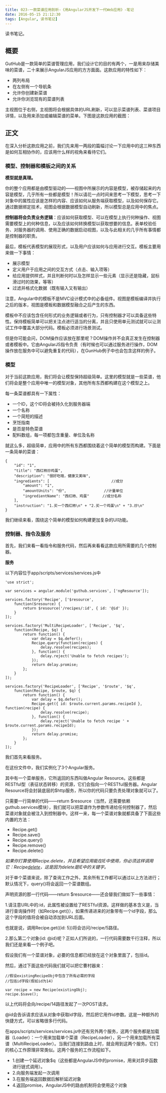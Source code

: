 ```yaml
---
title: 023-一款菜谱应用剖析-《用AngularJS开发下一代Web应用》-笔记
date: 2016-05-15 21:12:30
tags: [Angular, 读书笔记]
---
```

读书笔记。
<!--more-->

## 概要
GutHub是一款简单的菜谱管理应用，我们设计它的目的有两个，一是用来存储美味的菜谱，二十来展示AngularJS应用的方方面面。这款应用的特性如下：
+ 两列布局
+ 在左侧有一个导航条
+ 允许你创建新菜谱
+ 允许你浏览现有的菜谱列表

主视图位于右侧，主视图将会根据具体的URL刷新，可以显示菜谱列表、菜谱项目详情，以及用来添加或编辑菜谱的菜单。下图是这款应用的截图：

## 正文
在深入分析这款应用之前，我们先来用一两段的篇幅讨论一下应用中的这三种东西是如何互相协作的，应该用什么样的视角来看待它们。

### 模型、控制器和模板之间的关系
<b>模型就是真理。</b>

你的整个应用都是由模型驱动的——视图中所展示的内容是模型，被存储起来的内容是模型，几乎所有一些都是模型！所以请花一点时间来思考一下模型，思考一下对象中的属性应该是怎样的内容、应该如何从服务端获取模型，以及如何保存它。通过数据绑定技术，视图会根据数据模型自动刷新，所以模型总是应用中的焦点。

<b>控制器将会负责业务逻辑</b>：应该如何获取模型、可以在模型上执行何种操作、视图需要模型上的何种信息，以及应该如何转换模型以获取想要的信息。表单校验任务、对服务器的调用、使用正确的数据启动视图，以及与此相关的几乎所有事情都是控制器的职责。

最后，模板代表模型的展现形式，以及用户应该如何与应用进行交互。模板主要用来做一下事情：
+ 展示模型
+ 定义用户于应用之间的交互方式（点击、输入项等）
+ 给应用提供样式，并且判断何时以及怎样显示一些元素（显示还是隐藏，鼠标滑过时的效果，等等）
+ 过滤并格式化数据（既有输入又有输出）

注意，Angular中的模板不是MVC设计模式中的必备组件。视图是模板编译并执行之后的版本，视图是模板和数据模型融合之后产生的东西。

模板中不应该包含任何形式的业务逻辑或者行为，只有控制器才可以具备这些特性。保持模板简单可以把关注点进行适当的分离，并且只使用单元测试就可以让测试工作中覆盖大部分代码。模板必须进行场景测试。

但是你可能会问，DOM操作应该放在那里呢？DOM操作并不会真正发生在控制器或者模板中。它由AngularJS指令负责（有时候也可以通过服务进行操作，DOM操作放在服务中可以避免重复的代码），在GunHub例子中也会包含这样的例子。

### 模型
对于当前这款应用，我们将会让模型保持超级简单。这里的模型就是一些菜谱，他们将会是整个应用中唯一的模型对象，其他所有东西都构建在这个模型之上。

每一条菜谱都具有一下属性：
+ 一个ID，这个ID将会被持久化到服务器端
+ 一个名称
+ 一个简短的描述
+ 烹饪指南
+ 是否是特色菜谱
+ 配料数组，每一项都包含重量、单位及名称

就这么多，超级简单，应用中的所有东西都围绕着这个简单的模型而构建。下面是一条简单的菜谱：

```
{
	"id": "1",
	"title": "西红柿炒鸡蛋",
	"description": "很好吃哦，健康又美味",
	"ingredients": [							//成分
		"amount": "1",
		"amountUnits": "份",					//计量单位
		"ingredientName": "西红柿、鸡蛋"		//成分名称
	],
	"instruction": "1.买一个西红柿\n" + "2.买一个鸡蛋\n" + "3.炒\n"	
}
```

我们继续来看，围绕这个简单的模型如何构建更加复杂的UI功能。

### 控制器、指令及服务
首先，我们来看一看指令和服务代码，然后再来看看这款应用所需要的几个控制器。

<b>服务</b>

以下内容位于app/scripts/services/services.js中

```
'use strict';

var services = angular.module('guthub.services', ['ngResource']);

services.factory('Recipe', ['$resource',
    function($resource) {
        return $resource('/recipes/:id', { id: '@id' });
    }
]);

services.factory('MultiRecipeLoader', ['Recipe', '$q',
    function(Recipe, $q) {
        return function() {
            var delay = $q.defer();
            Recipe.query(function(recipes) {
                delay.resolve(recipes);
            }, function() {
                delay.reject('Unable to fetch recipes');
            });
            return delay.promise;
        };
    }
]);

services.factory('RecipeLoader', ['Recipe', '$route', '$q',
    function(Recipe, $route, $q) {
        return function() {
            var delay = $q.defer();
            Recipe.get({ id: $route.current.params.recipeId }, function(recipe) {
                delay.resolve(recipe);
            }, function() {
                delay.reject('Unable to fetch recipe ' + $route.current.params.recipeId);
            });
            return delay.promise;
        };
    }
]);
```

我们首先来看服务。

在这份文件中，我们实例化了3个Angular服务。

其中有一个菜单服务，它所返回的东西叫做Angular Resource。这些都是RESTful型（表征状态转移）的资源，它们会指向一个RESTful服务器。Angular Resource将会封装底层的$http服务，所以你的代码只要负责处理对象就可以了。

只需要一行简单的代码——return $resource（当然，还需要依赖guthub.services模块），我们就可以把菜谱作为参数传递给任何控制器了，然后菜谱对象就会被注入到控制器中。这样一来，每一个菜谱对象就都具备了下面这些内置的方法：

+ Recipe.get()
+ Recipe.save()
+ Recipe.query()
+ Recipe.remove()
+ Recipe.delete()

<i>如果你打算使用Recipe.delete，并且希望应用能在IE中使用，你必须这样调用它：Recipe[delete]()，这是因为delete是IE中的关键字。</i>

对于单个菜谱来说，除了查询工作之外，其余所有工作都可以通过以上方法进行；默认情况下，query()将会返回一个菜谱数组。

声明资源的那一行代码——return $resource——还会替我们做如下一些事情：

1.请注意URL中的:id，此属性被设置给了RESTful资源。这样做的基本含义是，当进行查询操作时（如Recipe.get()），如果传递进来的对象带有一个id字段，那么这个字段的值将会被自动添加到URL后面。

也就是说，调用Recipe.get({id: 5})将会访问/recipe/5路径。

2.那么第二个对象{id: @id}呢？正如人们所说的，一行代码需要数千行注释，所以我们还是来看一个例子吧。

假设我们有一个菜谱对象，必要的信息都已经放在这个对象里面了，包括id。

然后，通过下面这些代码我们就可以把它曹村器来：

```
//假设existingRecipeObj中包含了所有必需的字段
//包括id字段(假如id为14)

var recipe = new Recipe(existingObj);
recipe.$save();
```

以上代码将会向/recipe/14路径发起了一次POST请求。

@id会告诉请求应该从对象中获取id字段，然后把它用作id参数。这是一种额外的快捷方式，可以省略很多行代码。

在apps/scripts/services/services.js中还有另外两个服务，这两个服务都是加载器（Loader）：一个用来加载单个菜谱（RecipeLoader），另一个用来加载所有菜谱（MultiRecipeLoader）。当我们连接到路由上时，就会用到这两个服务。它们的核心工作原理非常类似。这两个服务的工作流程如下。
+ 1.创建一个延迟对象$q（这些都是AngularJS中的promise，用来对异步函数进行链式调用）。
+ 2.向服务端发起一次调用
+ 3.在服务端返回数据后解析延迟对象
+ 4.返回promise，AngularJS中的路由机制将会使用这个对象